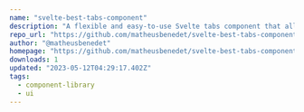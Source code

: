 ```yaml
---
name: "svelte-best-tabs-component"
description: "A flexible and easy-to-use Svelte tabs component that allows you to create tabbed interfaces."
repo_url: "https://github.com/matheusbenedet/svelte-best-tabs-component"
author: "@matheusbenedet"
homepage: "https://github.com/matheusbenedet/svelte-best-tabs-component#readme"
downloads: 1
updated: "2023-05-12T04:29:17.402Z"
tags: 
  - component-library
  - ui
---
```

